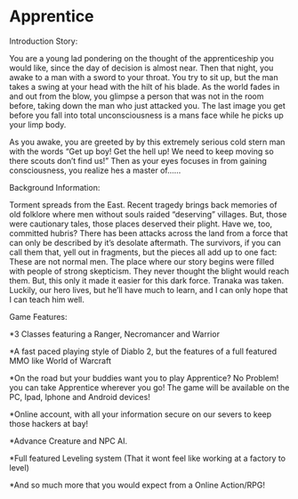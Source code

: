 Apprentice
==========

Introduction Story:


You are a young lad pondering on the thought of the apprenticeship you would like, since the day of decision is almost near. Then that night, you awake to a man with a sword to your throat. You try to sit up, but the man takes a swing at your head with the hilt of his blade. As the world fades in and out from the blow, you glimpse a person that was not in the room before, taking down the man who just attacked you. The last image you get before you fall into total unconsciousness is a mans face while he picks up your limp body.

As you awake, you are greeted by by this extremely serious cold stern man with the words “Get up boy! Get the hell up! We need to keep moving so there scouts don’t find us!” Then as your eyes focuses in from gaining consciousness, you realize hes a master of……

Background Information:

Torment spreads from the East. Recent tragedy brings back memories of old folklore where men without souls raided “deserving” villages. But, those were cautionary tales, those places deserved their plight. Have we, too, committed hubris? There has been attacks across the land from a force that can only be described by it’s desolate aftermath. The survivors, if you can call them that, yell out in fragments, but the pieces all add up to one fact: These are not normal men. The place where our story begins were filled with people of strong skepticism. They never thought the blight would reach them. But, this only it made it easier for this dark force. Tranaka was taken. Luckily, our hero lives, but he’ll have much to learn, and I can only hope that I can teach him well.

Game Features:

 

*3 Classes featuring a Ranger, Necromancer and Warrior

*A fast paced playing style of Diablo 2, but the features of a full featured MMO like World of Warcraft

*On the road but your buddies want you to play Apprentice? No Problem! you can take Apprentice wherever you go! The game will be available on the PC, Ipad, Iphone and Android devices!

*Online account, with all your information secure on our severs to keep those hackers at bay!

*Advance Creature and NPC AI.

*Full featured Leveling system (That it wont feel like working at a factory to level)

*And so much more that you would expect from a Online Action/RPG!

